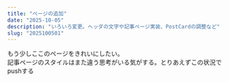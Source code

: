 ```yaml
---
title: "ページの追加"
date: "2025-10-05"
description: "いろいろ変更。ヘッダの文字や記事ページ実装、PostCardの調整など"
slug: "2025100501"
---
```


もう少しここのページをきれいにしたい。<br>記事ページのスタイルはまた違う思考がいる気がする。とりあえずこの状況でpushする